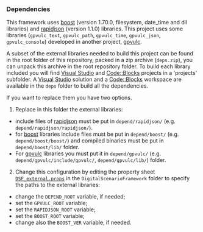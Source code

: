 ### Dependencies

This framework uses [boost] (version 1.70.0, filesystem, date_time and dll libraries) and [rapidjson] (version 1.1.0) libraries.
This project uses some libraries (`gpvulc_text`, `gpvulc_path`, `gpvulc_time`, `gpvulc_json`, `gpvulc_console`) developed in another project, [gpvulc].

A subset of the external libraries needed to build this project can be found in the root folder of this repository, packed in a zip archive (`deps.zip`), you can unpack this archive in the root repository folder. To build each library included you will find [Visual Studio] and [Code::Blocks] projects in a 'projects' subfolder. A [Visual Studio] solution and a [Code::Blocks] workspace are available in the `deps` folder to build all the dependencies.

If you want to replace them you have two options.
1. Replace in this folder the external libraries:
  - include files of [rapidjson] must be put in `depend/rapidjson/` (e.g. `depend/rapidjson/rapidjson/`).
  - for [boost] libraries include files must be put in `depend/boost/` (e.g. `depend/boost/boost/`) and compiled binaries must be put in `depend/boost/lib/` folder.
  - For [gpvulc] libraries you must put it in `depend/gpvulc/` (e.g. `depend/gpvulc/include/gpvulc/`, `depend/gpvulc/lib/`) folder.
2. Change this configuration by editing the property sheet [`DSF_external.props`](./DSF_deps.props) in the `DigitalScenarioFramework` folder to specify the paths to the external libraries:
  - change the `DEPEND_ROOT` variable, if needed;
  - set the `GPVULC_ROOT` variable;
  - set the `RAPIDJSON_ROOT` variable;
  - set the `BOOST_ROOT` variable;
  - change also the `BOOST_VER` variable, if needed.


[boost]: https://www.boost.org/
[rapidjson]: https://github.com/miloyip/rapidjson/
[gpvulc]: https://github.com/gpvigano/gpvulc

[Visual Studio]: https://visualstudio.microsoft.com/
[Code::Blocks]: https://www.codeblocks.org/
